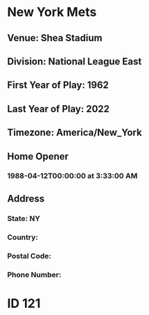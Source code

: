 # New York Mets
## Venue: Shea Stadium
## Division: National League East
## First Year of Play: 1962
## Last Year of Play: 2022
## Timezone: America/New_York
## Home Opener
### 1988-04-12T00:00:00 at 3:33:00 AM
## Address
### 
### State: NY
### Country: 
### Postal Code: 
### Phone Number: 
# ID 121